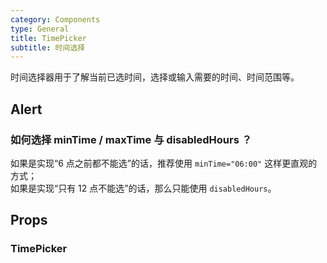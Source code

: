 ```yaml
---
category: Components
type: General
title: TimePicker
subtitle: 时间选择
---
```


时间选择器用于了解当前已选时间，选择或输入需要的时间、时间范围等。

## Alert
### 如何选择 minTime / maxTime 与 disabledHours ？
如果是实现“6 点之前都不能选”的话，推荐使用 `minTime="06:00"` 这样更直观的方式；  
如果是实现“只有 12 点不能选”的话，那么只能使用 `disabledHours`。

## Props
### TimePicker